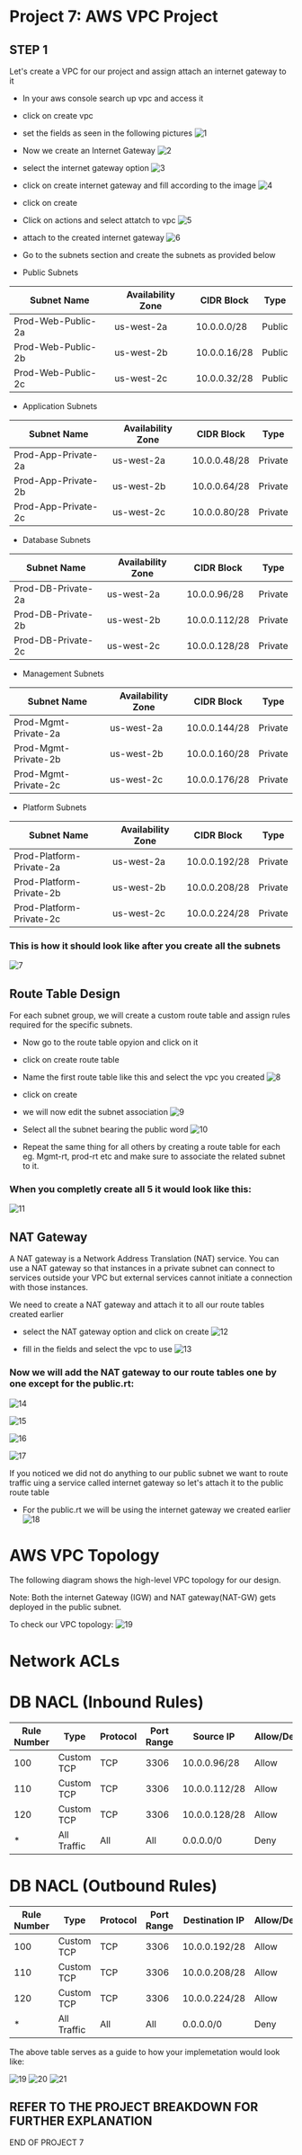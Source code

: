 # Project 7: AWS VPC Project
## STEP 1

Let's create a VPC for our project and assign attach an internet gateway to it

- In your aws console search up vpc and access it
- click on create vpc
- set the fields as seen in the following pictures
![1](img/Screenshot%20(166).png)

- Now we create an Internet Gateway
![2](img/Screenshot%20(167).png)

- select the internet gateway option
![3](img/Screenshot%20(168).png)

- click on create internet gateway and fill according to the image
![4](img/Screenshot%20(169).png)

- click on create
- Click on actions and select attatch to vpc
![5](img/Screenshot%20(170).png)

- attach to the created internet gateway
![6](img/Screenshot%20(171).png)

- Go to the subnets section and create the subnets as provided below

- Public Subnets

| Subnet Name          | Availability Zone | CIDR Block  | Type   |
|----------------------|-------------------|-------------|--------|
| Prod-Web-Public-2a   | us-west-2a        | 10.0.0.0/28  | Public |
| Prod-Web-Public-2b   | us-west-2b        | 10.0.0.16/28 | Public |
| Prod-Web-Public-2c   | us-west-2c        | 10.0.0.32/28 | Public |

- Application Subnets

| Subnet Name          | Availability Zone | CIDR Block  | Type    |
|----------------------|-------------------|-------------|---------|
| Prod-App-Private-2a  | us-west-2a        | 10.0.0.48/28 | Private |
| Prod-App-Private-2b  | us-west-2b        | 10.0.0.64/28 | Private |
| Prod-App-Private-2c  | us-west-2c        | 10.0.0.80/28 | Private |

- Database Subnets

| Subnet Name         | Availability Zone | CIDR Block  | Type    |
|---------------------|-------------------|-------------|---------|
| Prod-DB-Private-2a  | us-west-2a        | 10.0.0.96/28 | Private |
| Prod-DB-Private-2b  | us-west-2b        | 10.0.0.112/28 | Private |
| Prod-DB-Private-2c  | us-west-2c        | 10.0.0.128/28 | Private |

- Management Subnets

| Subnet Name           | Availability Zone | CIDR Block   | Type    |
|-----------------------|-------------------|--------------|---------|
| Prod-Mgmt-Private-2a  | us-west-2a        | 10.0.0.144/28 | Private |
| Prod-Mgmt-Private-2b  | us-west-2b        | 10.0.0.160/28 | Private |
| Prod-Mgmt-Private-2c  | us-west-2c        | 10.0.0.176/28 | Private |

- Platform Subnets

| Subnet Name              | Availability Zone | CIDR Block   | Type    |
|--------------------------|-------------------|--------------|---------|
| Prod-Platform-Private-2a | us-west-2a        | 10.0.0.192/28 | Private |
| Prod-Platform-Private-2b | us-west-2b        | 10.0.0.208/28 | Private |
| Prod-Platform-Private-2c | us-west-2c        | 10.0.0.224/28 | Private |


###  This is how it should look like after you create all the subnets
![7](img/Screenshot%20(173).png)

## Route Table Design
For each subnet group, we will create a custom route table and assign rules required for the specific subnets.
- Now go to the route table opyion and click on it
- click on create route table
- Name the first route table like this and select the vpc you created
![8](img/Screenshot%20(174).png)

- click on create
- we will now edit the subnet association
![9](img/Screenshot%20(207).png)

- Select all the subnet bearing the public word
![10](img/Screenshot%20(208).png)

- Repeat the same thing for all others by creating a route table for each eg. Mgmt-rt, prod-rt etc and make sure to associate the related subnet to it.
### When you completly create all 5 it would look like this:
![11](img/Screenshot%20(178).png)

## NAT Gateway

A NAT gateway is a Network Address Translation (NAT) service. You can use a NAT gateway so that instances in a private subnet can connect to services outside your VPC but external services cannot initiate a connection with those instances.

We need to create a NAT gateway and attach it to all our route tables created earlier

- select the NAT gateway option and click on create 
![12](img/image.png)

- fill in the fields and select the vpc to use
![13](img/create%20NAT%20gateway%201.png)

###  Now we will add the NAT gateway to our route tables one by one except for the public.rt:
![14](img/add%20NGW%20to%20route2.png)

![15](img/Screenshot%20(179).png)

![16](img/Screenshot%20(180).png)

![17](img/Screenshot%20(183).png)

If you noticed we did not do anything to our public subnet we want to route traffic uing a service called internet gateway so let's attach it to the  public route table

- For the public.rt we will be using the internet gateway we created earlier
![18](img/Screenshot%20(209).png)
# AWS VPC Topology
The following diagram shows the high-level VPC topology for our design.

Note: Both the internet Gateway (IGW) and NAT gateway(NAT-GW) gets deployed in the public subnet.

To check our VPC topology:
![19](img/Screenshot%20(210).png)

# Network ACLs

# DB NACL (Inbound Rules)

| Rule Number | Type       | Protocol | Port Range | Source IP   | Allow/Deny |
|-------------|------------|----------|------------|-------------|------------|
| 100         | Custom TCP | TCP      | 3306       | 10.0.0.96/28 | Allow     |
| 110         | Custom TCP | TCP      | 3306       | 10.0.0.112/28 | Allow    |
| 120         | Custom TCP | TCP      | 3306       | 10.0.0.128/28 | Allow    |
| *           | All Traffic| All      | All        | 0.0.0.0/0   | Deny       |


# DB NACL (Outbound Rules)


| Rule Number | Type       | Protocol | Port Range | Destination IP | Allow/Deny |
|-------------|------------|----------|------------|----------------|------------|
| 100         | Custom TCP | TCP      | 3306       | 10.0.0.192/28    | Allow    |
| 110         | Custom TCP | TCP      | 3306       | 10.0.0.208/28    | Allow    |
| 120         | Custom TCP | TCP      | 3306       | 10.0.0.224/28    | Allow    |
| *           | All Traffic| All      | All        | 0.0.0.0/0        | Deny     |


 The above table serves as a guide to how your implemetation would look like:
 
 ![19](img/Screenshot%20(187).png)
 ![20](img/Screenshot%20(188).png)
 ![21](img/Screenshot%20(189).png)

 ## REFER TO THE PROJECT BREAKDOWN FOR FURTHER EXPLANATION

 END OF PROJECT 7